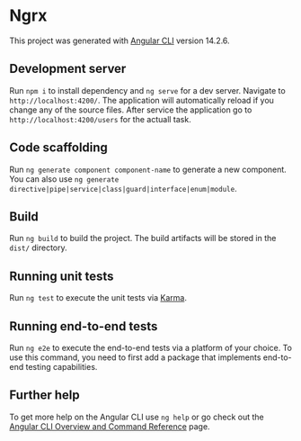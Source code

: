 # Ngrx

This project was generated with [Angular CLI](https://github.com/angular/angular-cli) version 14.2.6.

## Development server

Run `npm i` to install dependency and `ng serve` for a dev server. Navigate to `http://localhost:4200/`. The application will automatically reload if you change any of the source files. After service the application go to `http://localhost:4200/users` for the actuall task.

## Code scaffolding

Run `ng generate component component-name` to generate a new component. You can also use `ng generate directive|pipe|service|class|guard|interface|enum|module`.

## Build

Run `ng build` to build the project. The build artifacts will be stored in the `dist/` directory.

## Running unit tests

Run `ng test` to execute the unit tests via [Karma](https://karma-runner.github.io).

## Running end-to-end tests

Run `ng e2e` to execute the end-to-end tests via a platform of your choice. To use this command, you need to first add a package that implements end-to-end testing capabilities.

## Further help

To get more help on the Angular CLI use `ng help` or go check out the [Angular CLI Overview and Command Reference](https://angular.io/cli) page.
